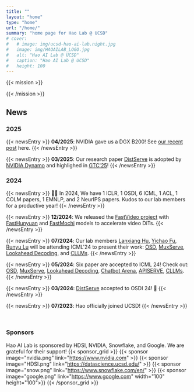```yaml
---
title: ""
layout: "home"
type: "home"
url: "/home/"
summary: "home page for Hao Lab @ UCSD"
# cover:
#   # image: img/ucsd-hao-ai-lab.night.jpg
#   image: img/HAOAILAB_LOGO.jpg
#   alt: "Hao AI Lab @ UCSD"
#   caption: "Hao AI Lab @ UCSD"
#   height: 100
---
```



<!-- {{< image src="/img/HAOAILAB_LOGO.jpg" alt="Lab Group Photo" title="Hao AI Lab @ UCSD" width="50%" >}} -->



{{< mission >}}
<!-- Welcome to the UCSD Hao AI Lab website! We are passionate about designing strong, efficient, and secure machine learning models and algorithms, and in building scalable, practical distributed systems that can support real-world machine learning workloads.
We also develop and maintain open-source models and systems to democratize the access of large models. We are affiliated with the <a href="https://mlsys-ucsd.org/">UCSD ML System Group</a> and <a href="https://ucsd-nlp.github.io/">UCSD NLP Group</a>. -->
{{< /mission >}}





## News 

<!-- 🎉 -->

<!-- ### 2025 -->

<!-- {{< newsEntry >}}
**03/2025**: Our research paper [DistServe](blogs/distserve) is adopted by [NVIDIA Dynamo](https://nvidianews.nvidia.com/news/nvidia-dynamo-open-source-library-accelerates-and-scales-ai-reasoning-models) and highlighed in [GTC'25](https://www.youtube.com/live/_waPvOwL9Z8?t=3246&si=g2KdQwVv40Olc8gU)!
{{< /newsEntry >}} -->

### 2025
{{< newsEntry >}}
**04/2025**: NVIDIA gave us a DGX B200! See [our recent post](https://x.com/haoailab/status/1914402516420440072) here. 
{{< /newsEntry >}}


{{< newsEntry >}}
**03/2025**: Our research paper [DistServe](blogs/distserve) is adopted by [NVIDIA Dynamo](https://nvidianews.nvidia.com/news/nvidia-dynamo-open-source-library-accelerates-and-scales-ai-reasoning-models) and highlighed in [GTC'25](https://www.youtube.com/live/_waPvOwL9Z8?t=3246&si=g2KdQwVv40Olc8gU)!
{{< /newsEntry >}}



### 2024
{{< newsEntry >}}
🎉🎉 In 2024, We have 1 ICLR, 1 OSDI, 6 ICML, 1 ACL, 1 COLM papers, 1 EMNLP, and 2 NeurIPS papers. Kudos to our lab members for a productive year!
{{< /newsEntry >}}

{{< newsEntry >}}
**12/2024**: We released the [FastVideo project](https://github.com/hao-ai-lab/FastVideo) with [FastHunyuan](https://huggingface.co/FastVideo/FastHunyuan) and [FastMochi](https://huggingface.co/FastVideo/FastMochi) models to accelerate video DiTs.
{{< /newsEntry >}}


{{< newsEntry >}}
**07/2024**: Our lab members [Lanxiang Hu](https://snyhlxde1.github.io/), [Yichao Fu](https://github.com/Viol2000), [Runyu Lu](https://lry89757.github.io/) will be attending ICML'24 to present their work: [OSD](https://arxiv.org/abs/2310.07177), [MuxServe](https://arxiv.org/abs/2404.02015), [Lookahead Decoding](https://arxiv.org/pdf/2402.02057), and [CLLMs](https://arxiv.org/abs/2403.00835).
{{< /newsEntry >}}


{{< newsEntry >}}
**05/2024**: Six paper are accepted to ICML 24! Check out: [OSD](https://arxiv.org/abs/2310.07177), [MuxServe](https://arxiv.org/abs/2404.02015), [Lookahead Decoding](https://arxiv.org/pdf/2402.02057), [Chatbot Arena](https://arxiv.org/abs/2403.04132), [APISERVE](https://arxiv.org/pdf/2402.01869), [CLLMs](https://arxiv.org/abs/2403.00835).
{{< /newsEntry >}}

{{< newsEntry >}}
  **03/2024**: [DistServe](blogs/distserve) accepted to OSDI 24! 🎉 
{{< /newsEntry >}}

{{< newsEntry >}}
  **07/2023**: Hao officially joined UCSD!
{{< /newsEntry >}}


<!-- &emsp;


## **Project Highlight**
{{< project_highlight >}}


&emsp;

## **Talks**

{{< talks_section >}} -->



&emsp;

### Sponsors
Hao AI Lab is sponsored by HDSI, NVIDIA, Snowflake, and Google. We are grateful for their support!
{{< sponsor_grid >}}
  {{< sponsor image="nvidia.png" link="https://www.nvidia.com" >}}
  {{< sponsor image="HDSI.png" link="https://datascience.ucsd.edu/" >}}
  {{< sponsor image="snow.png" link="https://www.snowflake.com/en/" >}}
  {{< sponsor image="google.png" link="https://www.google.com" width="100" height="100">}}
{{< /sponsor_grid >}}
